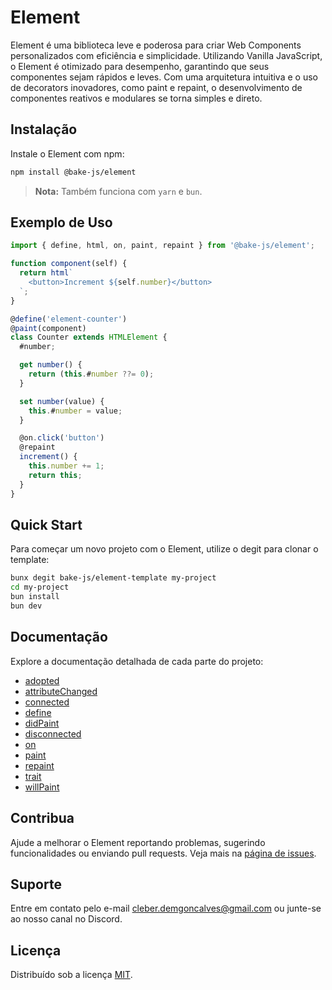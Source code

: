 # Element

Element é uma biblioteca leve e poderosa para criar Web Components personalizados com eficiência e simplicidade. Utilizando Vanilla JavaScript, o Element é otimizado para desempenho, garantindo que seus componentes sejam rápidos e leves. Com uma arquitetura intuitiva e o uso de decorators inovadores, como paint e repaint, o desenvolvimento de componentes reativos e modulares se torna simples e direto.

## Instalação

Instale o Element com npm:

```bash
npm install @bake-js/element
```

> **Nota:** Também funciona com `yarn` e `bun`.

## Exemplo de Uso

```javascript
import { define, html, on, paint, repaint } from '@bake-js/element';

function component(self) {
  return html`
    <button>Increment ${self.number}</button>
  `;
}

@define('element-counter')
@paint(component)
class Counter extends HTMLElement {
  #number;

  get number() {
    return (this.#number ??= 0);
  }

  set number(value) {
    this.#number = value;
  }

  @on.click('button')
  @repaint
  increment() {
    this.number += 1;
    return this;
  }
}
```

## Quick Start

Para começar um novo projeto com o Element, utilize o degit para clonar o template:

```bash
bunx degit bake-js/element-template my-project
cd my-project
bun install
bun dev
```

## Documentação

Explore a documentação detalhada de cada parte do projeto:

- [adopted](https://github.com/bake-js/element/blob/main/src/adopted/README.md)
- [attributeChanged](https://github.com/bake-js/element/blob/main/src/attributeChanged/README.md)
- [connected](https://github.com/bake-js/element/blob/main/src/connected/README.md)
- [define](https://github.com/bake-js/element/blob/main/src/define/README.md)
- [didPaint](https://github.com/bake-js/element/blob/main/src/didPaint/README.md)
- [disconnected](https://github.com/bake-js/element/blob/main/src/disconnected/README.md)
- [on](https://github.com/bake-js/element/blob/main/src/on/README.md)
- [paint](https://github.com/bake-js/element/blob/main/src/paint/README.md)
- [repaint](https://github.com/bake-js/element/blob/main/src/repaint/README.md)
- [trait](https://github.com/bake-js/element/blob/main/src/trait/README.md)
- [willPaint](https://github.com/bake-js/element/blob/main/src/willPaint/README.md)

## Contribua

Ajude a melhorar o Element reportando problemas, sugerindo funcionalidades ou enviando pull requests. Veja mais na [página de issues](https://github.com/bake-js/element/issues).

## Suporte

Entre em contato pelo e-mail cleber.demgoncalves@gmail.com ou junte-se ao nosso canal no Discord.

## Licença

Distribuído sob a licença [MIT](https://choosealicense.com/licenses/mit/).
